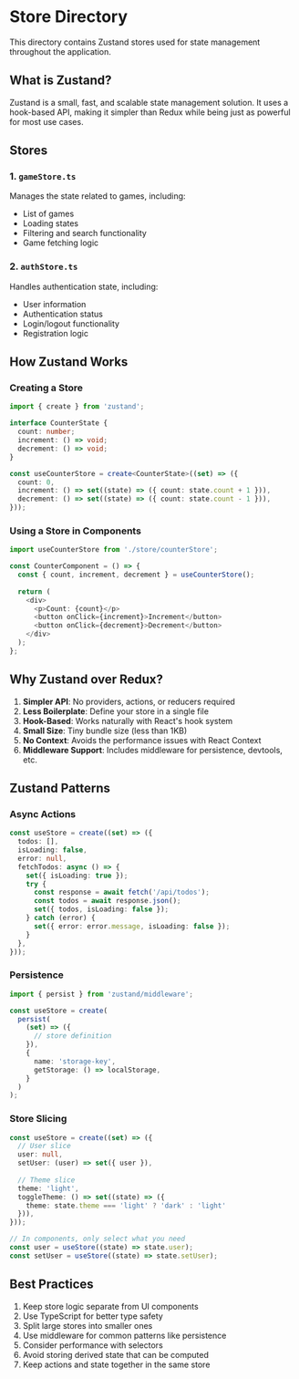 
# Store Directory

This directory contains Zustand stores used for state management throughout the application.

## What is Zustand?

Zustand is a small, fast, and scalable state management solution. It uses a hook-based API, making it simpler than Redux while being just as powerful for most use cases.

## Stores

### 1. `gameStore.ts`

Manages the state related to games, including:
- List of games
- Loading states
- Filtering and search functionality
- Game fetching logic

### 2. `authStore.ts`

Handles authentication state, including:
- User information
- Authentication status
- Login/logout functionality
- Registration logic

## How Zustand Works

### Creating a Store

```typescript
import { create } from 'zustand';

interface CounterState {
  count: number;
  increment: () => void;
  decrement: () => void;
}

const useCounterStore = create<CounterState>((set) => ({
  count: 0,
  increment: () => set((state) => ({ count: state.count + 1 })),
  decrement: () => set((state) => ({ count: state.count - 1 })),
}));
```

### Using a Store in Components

```typescript
import useCounterStore from './store/counterStore';

const CounterComponent = () => {
  const { count, increment, decrement } = useCounterStore();
  
  return (
    <div>
      <p>Count: {count}</p>
      <button onClick={increment}>Increment</button>
      <button onClick={decrement}>Decrement</button>
    </div>
  );
};
```

## Why Zustand over Redux?

1. **Simpler API**: No providers, actions, or reducers required
2. **Less Boilerplate**: Define your store in a single file
3. **Hook-Based**: Works naturally with React's hook system
4. **Small Size**: Tiny bundle size (less than 1KB)
5. **No Context**: Avoids the performance issues with React Context
6. **Middleware Support**: Includes middleware for persistence, devtools, etc.

## Zustand Patterns

### Async Actions

```typescript
const useStore = create((set) => ({
  todos: [],
  isLoading: false,
  error: null,
  fetchTodos: async () => {
    set({ isLoading: true });
    try {
      const response = await fetch('/api/todos');
      const todos = await response.json();
      set({ todos, isLoading: false });
    } catch (error) {
      set({ error: error.message, isLoading: false });
    }
  },
}));
```

### Persistence

```typescript
import { persist } from 'zustand/middleware';

const useStore = create(
  persist(
    (set) => ({
      // store definition
    }),
    {
      name: 'storage-key',
      getStorage: () => localStorage,
    }
  )
);
```

### Store Slicing

```typescript
const useStore = create((set) => ({
  // User slice
  user: null,
  setUser: (user) => set({ user }),
  
  // Theme slice
  theme: 'light',
  toggleTheme: () => set((state) => ({ 
    theme: state.theme === 'light' ? 'dark' : 'light' 
  })),
}));

// In components, only select what you need
const user = useStore((state) => state.user);
const setUser = useStore((state) => state.setUser);
```

## Best Practices

1. Keep store logic separate from UI components
2. Use TypeScript for better type safety
3. Split large stores into smaller ones
4. Use middleware for common patterns like persistence
5. Consider performance with selectors
6. Avoid storing derived state that can be computed
7. Keep actions and state together in the same store

